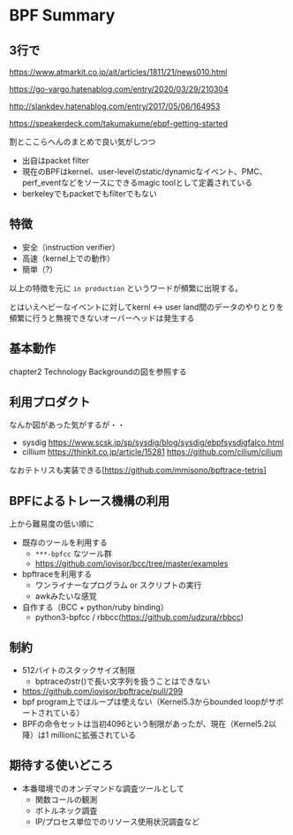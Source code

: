 # BPF Summary

## 3行で

https://www.atmarkit.co.jp/ait/articles/1811/21/news010.html

https://go-vargo.hatenablog.com/entry/2020/03/29/210304

http://slankdev.hatenablog.com/entry/2017/05/06/164953

https://speakerdeck.com/takumakume/ebpf-getting-started


割とここらへんのまとめで良い気がしつつ

 - 出自はpacket filter
 - 現在のBPFはkernel、user-levelのstatic/dynamicなイベント、PMC、perf_eventなどをソースにできるmagic toolとして定義されている
 - berkeleyでもpacketでもfilterでもない

## 特徴

 - 安全（instruction verifier）
 - 高速（kernel上での動作）
 - 簡単（?）

以上の特徴を元に `in production` というワードが頻繁に出現する。

とはいえヘビーなイベントに対してkernl <-> user land間のデータのやりとりを頻繁に行うと無視できないオーバーヘッドは発生する

## 基本動作

chapter2 Technology Backgroundの図を参照する

## 利用プロダクト

なんか図があった気がするが・・

 - sysdig https://www.scsk.jp/sp/sysdig/blog/sysdig/ebpfsysdigfalco.html
 - cillium https://thinkit.co.jp/article/15281 https://github.com/cilium/cilium

なおテトリスも実装できる[https://github.com/mmisono/bpftrace-tetris]

## BPFによるトレース機構の利用

上から難易度の低い順に

 - 既存のツールを利用する
   - `***-bpfcc` なツール群
   - https://github.com/iovisor/bcc/tree/master/examples
 - bpftraceを利用する
   - ワンライナーなプログラム or スクリプトの実行
   - awkみたいな感覚
 - 自作する（BCC + python/ruby binding）
   - python3-bpfcc / rbbcc(https://github.com/udzura/rbbcc)

## 制約

 - 512バイトのスタックサイズ制限
   - bptraceのstr()で長い文字列を扱うことはできない
 - https://github.com/iovisor/bpftrace/pull/299
 - bpf program上ではループは使えない（Kernel5.3からbounded loopがサポートされている）
 - BPFの命令セットは当初4096という制限があったが、現在（Kernel5.2以降）は1 millionに拡張されている

## 期待する使いどころ

 - 本番環境でのオンデマンドな調査ツールとして
   - 関数コールの観測
   - ボトルネック調査
   - IP/プロセス単位でのリソース使用状況調査など
